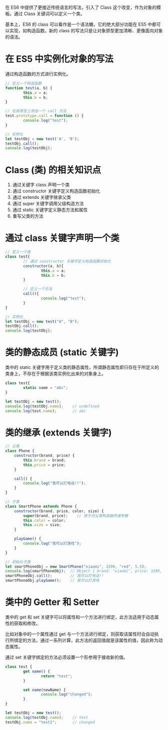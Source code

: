 在 ES6 中提供了更接近传统语言的写法，引入了 Class 这个改变，作为对象的模板。通过 Class 关键词可以定义一个类。

基本上，ES6 的 class 可以看作是一个语法糖，它的绝大部分功能在 ES5 中都可以实现，如构造函数。新的 class 的写法只是让对象原型更加清晰、更像面向对象的语法。

# 在 ES5 中实例化对象的写法

通过构造函数的方式进行实例化。

```jsx
// 定义一个构造函数
function test(a, b) {
		this.a = a;
		this.b = b;
}

// 在其原型上添加一个 call 方法
test.prototype.call = function () {
		console.log("test");
}

// 实例化
let testObj = new test('A', 'B');
testObj.call();
console.log(testObj);
```

# Class (类) 的相关知识点

1. 通过关键字 class 声明一个类
2. 通过 constructor 关键字定义构造函数初始化
3. 通过 extends 关键字继承父类
4. 通过 super 关键字调用父级构造方法
5. 通过 static 关键字定义静态方法和属性
6. 重写父类的方法

# 通过 class 关键字声明一个类

```jsx
// 定义一个类
class test{
		// 通过 constructor 关键字定义构造函数初始化
		constructor(a, b){
				this.a = a;
				this.b = b;
		}

		// 定义一个方法
		call(){
				console.log("test");
		}
}

// 实例化
let testObj = new test("A", "B");
testObj.call();
console.log(testObj);
```

# 类的静态成员 (static 关键字)

类中的 static 关键字用于定义类的静态属性，所谓静态属性即只存在于所定义的类身上，不存在于根据该类实例化出来的对象身上。

```jsx
class test{
		static name = "abc";
}

let testObj = new test();
console.log(testObj.name);    // undefined
console.log(test.name);       // abc
```

# 类的继承 (extends 关键字)

```jsx
// 父类
class Phone {
    constructor(brand, price) {
        this.brand = brand;
        this.price = price;
    }

    call() {
        console.log("我可以打电话!!");
    }
}

// 子类
class SmartPhone extends Phone {
    constructor(brand, price, color, size) {
        super(brand, price);    // 用于向父类构造器传递参数
        this.color = color;
        this.size = size;
    }

    playGame() {
        console.log("我可以打游戏");
    }
}

// 初始化子类
let smartPhoneObj = new SmartPhone("xiaomi", 3299, "red", 5.5);
console.log(smartPhoneObj);  // Object { brand: "xiaomi", price: 3299, color: "red", size: 5.5 }
smartPhoneObj.call();        // 我可以打电话!!
smartPhoneObj.playGame();    // 我可以打游戏
```

# 类中的 Getter 和 Setter

类中的 get 和 set 关键字可以将属性和一个方法进行绑定，此方法适用于动态属性的获取和修改。

比如对象中的一个属性通过 get 与一个方法进行绑定，则获取该属性时会自动执行所绑定的方法，通过一系列计算，此方法的返回值就是该属性的值，因此称为动态属性。

通过 set 关键字绑定的方法必须设置一个形参用于接收新的值。

```jsx
class test {
		get name() {
				return "test";
		}

		set name(newName) {
				console.log("changed");
		}
}

let testObj = new test();
console.log(testObj.name);    // test
testObj.name = "test2";       // changed
```